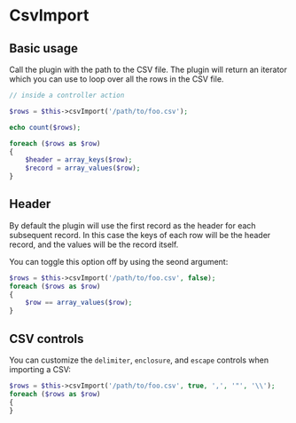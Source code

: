 CsvImport
=========

## Basic usage

Call the plugin with the path to the CSV file. The plugin will return an iterator which you can use to loop over all the rows in the CSV file.

~~~php
// inside a controller action

$rows = $this->csvImport('/path/to/foo.csv');

echo count($rows);

foreach ($rows as $row)
{
	$header = array_keys($row);
	$record = array_values($row);
}
~~~

## Header

By default the plugin will use the first record as the header for each subsequent record. In this case the keys of each row will be the header record, and the values will be the record itself.

You can toggle this option off by using the seond argument:

~~~php
$rows = $this->csvImport('/path/to/foo.csv', false);
foreach ($rows as $row)
{
	$row == array_values($row);
}
~~~

## CSV controls

You can customize the `delimiter`, `enclosure`, and `escape` controls when importing a CSV:

~~~php
$rows = $this->csvImport('/path/to/foo.csv', true, ',', '"', '\\');
foreach ($rows as $row)
{
}
~~~
